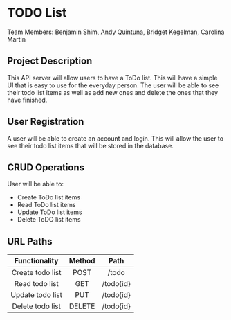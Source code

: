 # TODO List
Team Members: Benjamin Shim, Andy Quintuna, Bridget Kegelman, Carolina Martin

## Project Description
This API server will allow users to have a ToDo list. This will have a simple UI that is easy to use for the everyday
person. The user will be able to see their todo list items as well as add new ones and delete the ones that they have 
finished.

## User Registration
A user will be able to create an account and login.
This will allow the user to see their todo list items that will be stored in the database.

## CRUD Operations
User will be able to:
- Create ToDo list items
- Read ToDo list items
- Update ToDo list items
- Delete ToDO list items

## URL Paths
| Functionality  | Method  | Path |
| :------------: |:-------:| :---:|
| Create todo list | POST | /todo |
| Read todo list | GET | /todo{id} |
| Update todo list | PUT | /todo{id} |
| Delete todo list | DELETE | /todo{id} |

